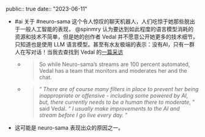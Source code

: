 public:: true
date:: "2023-06-11"

- #ai 关于 #neuro-sama 这个令人惊叹的聊天机器人，人们吃惊于她那些脱出于一般人工智能的表现， @spinmry 认为要达到如此程度的语言模型消耗的资源和技术不简单，但是她的创作者 Vedal 并不愿意公开她更多的技术细节，只知道也是使用 LLM 语言模型。甚至有水友极端的表示：没有AI，只有一群人在写对话！当我去查找到 Vedal 的[一篇采访](https://www.vice.com/en/article/pkg98v/this-virtual-twitch-streamer-is-controlled-entirely-by-ai)
	- > So while Neuro-sama’s streams are 100 percent automated, Vedal has a team that monitors and moderates her and the chat.
	- > “ _There are of course many filters in place to prevent her being inappropriate or offensive - including some powered by AI, but, there currently needs to be a human there to moderate,_ ” said Vedal. “ _I usually make improvements to the AI and stream before I go live every day._ ”
- 这可能是 neuro-sama 表现出众的原因之一。